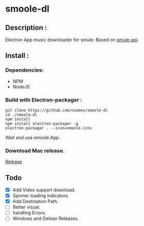 # smoole-dl

## Description :

Electron App music downloader for smule.
Based on [smule-api](https://github.com/CodeDotJS/smule-api).

## Install :

### Dependencies:
- NPM
- NodeJS

### Build with Electron-packager :

```
git clone https://github.com/niemes/smoole-dl
cd ./smoole-dl
npm install
npm install electron-packager -g
electron-packager . --icon=smoole.icns
```
Wait and use smoole.App .

### Download Mac release.
[Release](https://github.com/niemes/smoole-dl/releases/latest)

## Todo

- [X] Add Video support download.
- [X] Spinner loading indicators.
- [X] Add Destination Path.
- [ ] Better visual.
- [ ] handling Errors.
- [ ] Windows and Debian Releases.
